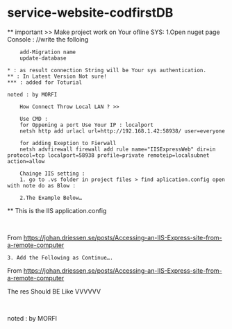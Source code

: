# service-website-codfirstDB
** important >>
	Make project work on Your ofline SYS:
	1.Open nuget page Console : //write the folloing
	
		add-Migration name
		update-database
		
	* : as result connection String will be Your sys authentication.
	** : In Latest Version Not sure!
	*** : added for Toturial
	
	noted : by MORFI
		
		How Connect Throw Local LAN ? >>
		
		Use CMD :
		for Oppening a port Use Your IP : localport
		netsh http add urlacl url=http://192.168.1.42:58938/ user=everyone
		
		for adding Exeption to Fierwall
		netsh advfirewall firewall add rule name="IISExpressWeb" dir=in protocol=tcp localport=58938 profile=private remoteip=localsubnet action=allow

		Chainge IIS setting : 
		1. go to .vs folder in project files > find aplication.config open with note do as Blow :
		
		2.The Example Below…

** This is the IIS application.config

<site name="Alpha.Web" id="2">
    <application path="/">
        <virtualDirectory path="/" physicalPath="C:\Users\Johan\HgReps\Alpha\Alpha.Web" />
    </application>
    <bindings>
        <binding protocol="http" bindingInformation="*:58938:localhost" />
    </bindings>
</site>

From <https://johan.driessen.se/posts/Accessing-an-IIS-Express-site-from-a-remote-computer> 


	3. Add the Following as Continue….

<binding protocol="http" bindingInformation="*:58938:192.168.1.42" />

From <https://johan.driessen.se/posts/Accessing-an-IIS-Express-site-from-a-remote-computer> 



The res Should BE Like VVVVVV

<site name="Alpha.Web" id="2">
    <application path="/">
        <virtualDirectory path="/" physicalPath="C:\Users\Johan\HgReps\Alpha\Alpha.Web" />
    </application>
    <bindings>
        <binding protocol="http" bindingInformation="*:58938:localhost" />
	<binding protocol="http" bindingInformation="*:58938:192.168.1.42" />
    </bindings>
</site>

noted : by MORFI